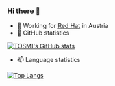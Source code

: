 ### Hi there 👋

- 🔭 Working for [Red Hat](https://www.redhat.com) in Austria
- 🌱 GitHub statistics

[![TOSMI's GitHub stats](https://github-readme-stats.vercel.app/api?username=tosmi&show_icons=true&theme=radical)](https://github.com/anuraghazra/github-readme-stats)
- 📫 Language statistics

[![Top Langs](https://github-readme-stats.vercel.app/api/top-langs/?username=tosmi&layout=compact&theme=radical&hide=JavaScript)](https://github.com/anuraghazra/github-readme-stats)


<!--
**tosmi/tosmi** is a ✨ _special_ ✨ repository because its `README.md` (this file) appears on your GitHub profile.

Here are some ideas to get you started:

- 🔭 I’m currently working on ...
- 🌱 I’m currently learning ...
- 👯 I’m looking to collaborate on ...
- 🤔 I’m looking for help with ...
- 💬 Ask me about ...
- 📫 How to reach me: ...
- 😄 Pronouns: ...
- ⚡ Fun fact: ...
-->

